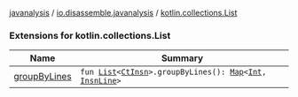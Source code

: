 [javanalysis](../../index.md) / [io.disassemble.javanalysis](../index.md) / [kotlin.collections.List](./index.md)

### Extensions for kotlin.collections.List

| Name | Summary |
|---|---|
| [groupByLines](group-by-lines.md) | `fun `[`List`](https://kotlinlang.org/api/latest/jvm/stdlib/kotlin.collections/-list/index.html)`<`[`CtInsn`](../../io.disassemble.javanalysis.insn/-ct-insn/index.md)`>.groupByLines(): `[`Map`](https://kotlinlang.org/api/latest/jvm/stdlib/kotlin.collections/-map/index.html)`<`[`Int`](https://kotlinlang.org/api/latest/jvm/stdlib/kotlin/-int/index.html)`, `[`InsnLine`](../-insn-line/index.md)`>` |
